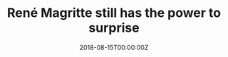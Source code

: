 ---
url: https://www.1843magazine.com/culture/look-closer/ren-magritte-still-has-the-power-to-surprise
title: "René Magritte still has the power to surprise"
publication: 1843 Magazine
date: 2018-08-15T00:00:00Z
image: ""
---